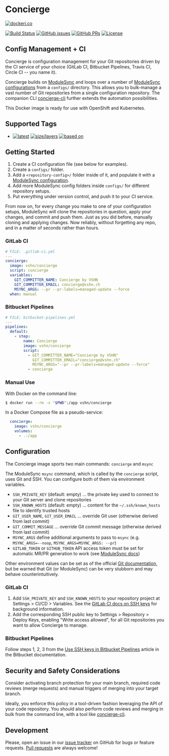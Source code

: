 Concierge
=========

[![dockeri.co](http://dockeri.co/image/vshn/concierge)](https://hub.docker.com/r/vshn/concierge/)

[![Build Status](https://img.shields.io/docker/cloud/build/vshn/concierge.svg)](https://hub.docker.com/r/vshn/concierge/builds
) [![GitHub issues](https://img.shields.io/github/issues-raw/vshn/docker-concierge.svg)](https://github.com/vshn/docker-concierge/issues
) [![GitHub PRs](https://img.shields.io/github/issues-pr-raw/vshn/docker-concierge.svg)](https://github.com/vshn/docker-concierge/pulls
) [![License](https://img.shields.io/github/license/vshn/docker-concierge.svg)](https://github.com/vshn/docker-concierge/blob/master/LICENSE)

Config Management + CI
----------------------

Concierge is configuration management for your Git repositories driven by the
CI service of your choice (GitLab CI, Bitbucket Pipelines, Travis CI, Circle CI -- you name it).

Concierge builds on [ModuleSync](https://github.com/vshn/docker-modulesync/)
and loops over a number of [ModuleSync configurations](
https://github.com/puppetlabs/modulesync_configs) from a `configs/` directory.
This allows you to bulk-manage a vast number of Git repositories from a single
configuration repository. The companion CLI [concierge-cli](
https://pypi.org/project/concierge-cli/) further extends the automation possibilities.

This Docker image is ready for use with OpenShift and Kubernetes.

Supported Tags
--------------

- [![latest](
  https://img.shields.io/badge/latest-blue.svg?colorA=22313f&colorB=4a637b&logo=docker)](
  https://github.com/vshn/docker-concierge/blob/master/Dockerfile) [![size/layers](
  https://images.microbadger.com/badges/image/vshn/concierge:latest.svg)](
  https://microbadger.com/images/vshn/concierge:latest) [![based on](
  https://img.shields.io/badge/Git-master-grey.svg?colorA=5a5b5c&colorB=9a9b9c&logo=github)](
  https://github.com/vshn/docker-concierge)

Getting Started
---------------

1. Create a CI configuration file (see below for examples).
1. Create a `configs/` folder.
1. Add a `<repository-config>/` folder inside of it, and populate it with a [
   ModuleSync configuration](https://github.com/puppetlabs/modulesync_configs).
1. Add more ModuleSync config folders inside `configs/` for different repository setups.
1. Put everything under version control, and push it to your CI service.

From now on, for every change you make to one of your configuration setups, ModuleSync
will clone the repositories in question, apply your changes, and commit and push them.
Just as you did before, manually cloning and applying changes.
Now reliably, without forgetting any repo, and in a matter of seconds rather than hours.

### GitLab CI

```yaml
# FILE: .gitlab-ci.yml
---
concierge:
  image: vshn/concierge
  script: concierge
  variables:
    GIT_COMMITTER_NAME: Concierge by VSHN
    GIT_COMMITTER_EMAIL: concierge@vshn.ch
    MSYNC_ARGS: --pr --pr-labels=managed-update --force
  when: manual
```

### Bitbucket Pipelines

```yaml
# FILE: bitbucket-pipelines.yml
---
pipelines:
  default:
    - step:
        name: Concierge
        image: vshn/concierge
        script:
          - GIT_COMMITTER_NAME="Concierge by VSHN"
            GIT_COMMITTER_EMAIL="concierge@vshn.ch"
            MSYNC_ARGS="--pr --pr-labels=managed-update --force"
          - concierge
```

### Manual Use

With Docker on the command line:

```bash
$ docker run --rm -v "$PWD":/app vshn/concierge
```

In a Docker Compose file as a pseudo-service:

```yaml
  concierge:
    image: vshn/concierge
    volumes:
      - .:/app
```

Configuration
-------------

The Concierge image sports two main commands: `concierge` and `msync`

The ModuleSync `msync` command, which is called by the `concierge` script,
uses Git and SSH. You can configure both of them via environment variables.

- `SSH_PRIVATE_KEY` (default: empty) ... the private key used to connect to your Git server and clone repositories
- `SSH_KNOWN_HOSTS` (default: empty) ... content for the `~/.ssh/known_hosts` file to identify trusted hosts
- `GIT_USER_NAME`, `GIT_USER_EMAIL` ... override Git user (otherwise derived from last commit)
- `GIT_COMMIT_MESSAGE` ... override Git commit message (otherwise derived from last commit)
- `MSYNC_ARGS` define additional arguments to pass to `msync` (e.g. `MSYNC_ARGS=--noop`, `MSYNC_ARGS=MSYNC_ARGS: --pr`)
- `GITLAB_TOKEN` or `GITHUB_TOKEN` API access token must be set for automatic MR/PR generation to work (see
  [ModuleSync docs](https://github.com/voxpupuli/modulesync#submitting-prsmrs-to-github-or-gitlab))

Other environment values can be set as of the official [Git documentation](
https://git-scm.com/book/en/v2/Git-Internals-Environment-Variables
), but be warned that Git (or ModuleSync) can be very stubborn and may behave counterintuitively.

### GitLab CI

1. Add `SSH_PRIVATE_KEY` and `SSH_KNOWN_HOSTS` to your repository project at
   Settings > CI/CD > Variables. See the [GitLab CI docs on SSH keys](
   https://docs.gitlab.com/ce/ci/ssh_keys/) for background information.
1. Add the corresponding SSH public key to Settings > Repository > Deploy Keys,
   enabling "Write access allowed", for all Git repositories you want to allow
   Concierge to manage.

### Bitbucket Pipelines

Follow steps 1, 2, 3 from the [Use SSH keys in Bitbucket Pipelines](
https://confluence.atlassian.com/bitbucket/use-ssh-keys-in-bitbucket-pipelines-847452940.html
) article in the Bitbucket documentation.

Security and Safety Considerations
----------------------------------

Consider activating branch protection for your main branch, required code reviews
(merge requests) and manual triggers of merging into your target branch.

Ideally, you enforce this policy in a tool-driven fashion leveraging the API
of your code repository. You should also perform code reviews and merging in
bulk from the command line, with a tool like [concierge-cli](https://pypi.org/project/concierge-cli/).

Development
-----------

Please, open an issue in our [issue tracker](https://github.com/vshn/docker-concierge/issues
) on GitHub for bugs or feature requests. [Pull requests](
https://github.com/vshn/docker-concierge/pulls) are always welcome!
